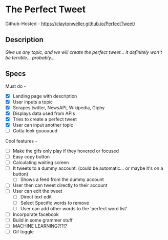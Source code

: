 # The Perfect Tweet

Github-Hosted - https://claytonweller.github.io/PerfectTweet/

## Description

_Give us any topic, and we will create the perfect tweet... it definitely won't be terrible... probably..._

## Specs

Must do -

- [x] Landing page with description
- [x] User inputs a topic
- [x] Scrapes twitter, NewsAPI, Wikipedia, Giphy
- [x] Displays data used from APIs
- [x] Tries to create a perfect tweet
- [x] User can input another topic
- [ ] Gotta look guuuuuud

Cool features -

- [ ] Make the gifs only play if   they hovered or focused
- [ ] Easy copy button
- [ ] Calculating waiting screen
- [ ] It tweets to a dummy account. (could be automatic... or maybe it's on a button)
  - [ ] Shows a feed from the dummy account
- [ ] User then can tweet directly to their account
- [ ] User can edit the tweet
  - [ ] Direct text edit
  - [ ] Select Specific words to remove
  - [ ] User can add other words to the 'perfect word list'
- [ ] Incorporate facebook
- [ ] Build in some grammer stuff
- [ ] MACHINE LEARNING?!?!?
- [ ] Gif toggle
